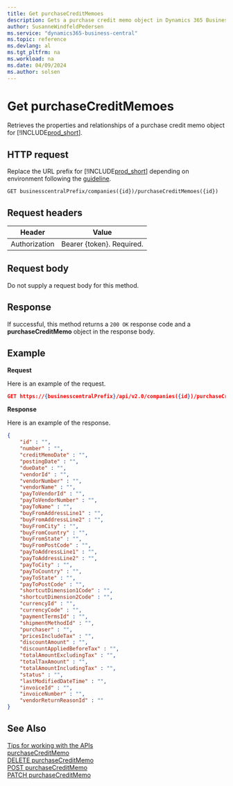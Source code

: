 ```yaml
---
title: Get purchaseCreditMemoes
description: Gets a purchase credit memo object in Dynamics 365 Business Central.
author: SusanneWindfeldPedersen
ms.service: "dynamics365-business-central"
ms.topic: reference
ms.devlang: al
ms.tgt_pltfrm: na
ms.workload: na
ms.date: 04/09/2024
ms.author: solsen
---
```


<!-- NOTE: This article is an auto-generated stub from the metadata file. -->
<!-- The sections marked with an EDIT_IS_REQUIRED require manual editing. -->
# Get purchaseCreditMemoes

Retrieves the properties and relationships of a purchase credit memo object for [!INCLUDE[prod_short](../../../includes/prod_short.md)].

## HTTP request

Replace the URL prefix for [!INCLUDE[prod_short](../../../includes/prod_short.md)] depending on environment following the [guideline](../../v2.0/endpoints-apis-for-dynamics.md).
<!-- START>EDIT_IS_REQUIRED. There URL for accessing the endpoint might be different -->
```
GET businesscentralPrefix/companies({id})/purchaseCreditMemoes({id})
```
<!-- END>EDIT_IS_REQUIRED -->
## Request headers

|Header|Value|
|------|-----|
|Authorization  |Bearer {token}. Required. |

## Request body

Do not supply a request body for this method.

## Response

If successful, this method returns a ```200 OK``` response code and a **purchaseCreditMemo** object in the response body.

## Example

**Request**

Here is an example of the request.
<!-- START>EDIT_IS_REQUIRED. There URL for accessing the endpoint might be different -->
```json
GET https://{businesscentralPrefix}/api/v2.0/companies({id})/purchaseCreditMemoes({id})
```
<!-- END>EDIT_IS_REQUIRED -->
**Response**

Here is an example of the response.

<!-- START>EDIT_IS_REQUIRED. Fill in values for properties -->
```json
{
    "id" : "",
    "number" : "",
    "creditMemoDate" : "",
    "postingDate" : "",
    "dueDate" : "",
    "vendorId" : "",
    "vendorNumber" : "",
    "vendorName" : "",
    "payToVendorId" : "",
    "payToVendorNumber" : "",
    "payToName" : "",
    "buyFromAddressLine1" : "",
    "buyFromAddressLine2" : "",
    "buyFromCity" : "",
    "buyFromCountry" : "",
    "buyFromState" : "",
    "buyFromPostCode" : "",
    "payToAddressLine1" : "",
    "payToAddressLine2" : "",
    "payToCity" : "",
    "payToCountry" : "",
    "payToState" : "",
    "payToPostCode" : "",
    "shortcutDimension1Code" : "",
    "shortcutDimension2Code" : "",
    "currencyId" : "",
    "currencyCode" : "",
    "paymentTermsId" : "",
    "shipmentMethodId" : "",
    "purchaser" : "",
    "pricesIncludeTax" : "",
    "discountAmount" : "",
    "discountAppliedBeforeTax" : "",
    "totalAmountExcludingTax" : "",
    "totalTaxAmount" : "",
    "totalAmountIncludingTax" : "",
    "status" : "",
    "lastModifiedDateTime" : "",
    "invoiceId" : "",
    "invoiceNumber" : "",
    "vendorReturnReasonId" : ""
}
```
<!-- END>EDIT_IS_REQUIRED -->
## See Also

[Tips for working with the APIs](/dynamics365/business-central/dev-itpro/developer/devenv-connect-apps-tips)  
[purchaseCreditMemo](../resources/dynamics_purchaseCreditMemo.md)  
[DELETE purchaseCreditMemo](dynamics_purchasecreditmemo_delete.md)  
[POST purchaseCreditMemo](dynamics_purchasecreditmemo_create.md)  
[PATCH purchaseCreditMemo](dynamics_purchasecreditmemo_update.md)  
